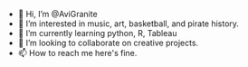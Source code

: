 - 👋 Hi, I’m @AviGranite
- 👀 I’m interested in music, art, basketball, and pirate history.
- 🌱 I’m currently learning python, R, Tableau
- 💞️ I’m looking to collaborate on creative projects.
- 📫 How to reach me here's fine.

<!---
AviGranite/AviGranite is a ✨ special ✨ repository because its `README.md` (this file) appears on your GitHub profile.
You can click the Preview link to take a look at your changes.
--->
